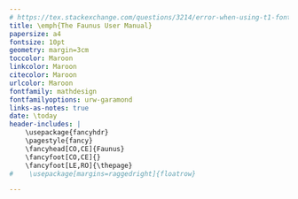 ```yaml
---
# https://tex.stackexchange.com/questions/3214/error-when-using-t1-fontenc-and-urw-garamond-from-mathdesign
title: \emph{The Faunus User Manual}
papersize: a4
fontsize: 10pt
geometry: margin=3cm
toccolor: Maroon
linkcolor: Maroon
citecolor: Maroon
urlcolor: Maroon
fontfamily: mathdesign
fontfamilyoptions: urw-garamond
links-as-notes: true
date: \today
header-includes: |
    \usepackage{fancyhdr}
    \pagestyle{fancy}
    \fancyhead[CO,CE]{Faunus}
    \fancyfoot[CO,CE]{}
    \fancyfoot[LE,RO]{\thepage}
#    \usepackage[margins=raggedright]{floatrow}

---
```


